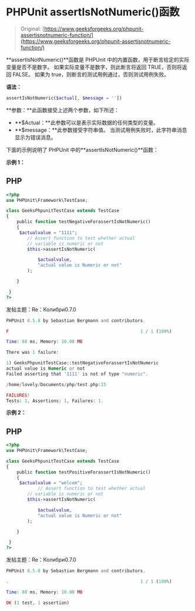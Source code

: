 # PHPUnit assertIsNotNumeric()函数

> Original: [https://www.geeksforgeeks.org/phpunit-assertisnotnumeric-function/](https://www.geeksforgeeks.org/phpunit-assertisnotnumeric-function/)

**assertIsNotNumeric()**函数是 PHPUnit 中的内置函数，用于断言给定的实际变量是否不是数字。 如果实际变量不是数字，则此断言将返回 TRUE，否则将返回 FALSE。 如果为 true，则断言的测试用例通过，否则测试用例失败。

**语法：**

```php
assertIsNotNumeric($actual[, $message = ''])

```

**参数：**此函数接受上述两个参数，如下所述：

*   **$Actual：**此参数可以是表示实际数据的任何类型的变量。
*   **$message：**此参数接受字符串值。 当测试用例失败时，此字符串消息显示为错误消息。

下面的示例说明了 PHPUnit 中的**assertIsNotNumeric()**函数：

**示例 1：**

## PHP

```php
<?php 
use PHPUnit\Framework\TestCase; 

class GeeksPhpunitTestCase extends TestCase 
{ 
    public function testNegativeForassertIsNotNumeric()
    {   
     $actualvalue = "1111";
        // Assert function to test whether actual 
        // variable is numeric or not
        $this->assertIsNotNumeric(

            $actualvalue, 
            "actual value is Numeric or not"
        );

    }

 } 
?> 
```

发帖主题：Re：Колибри0.7.0

```php
PHPUnit 8.5.8 by Sebastian Bergmann and contributors.

F                                                  1 / 1 (100%)

Time: 88 ms, Memory: 10.00 MB

There was 1 failure:

1) GeeksPhpunitTestCase::testNegativeForassertIsNotNumeric
actual value is Numeric or not
Failed asserting that '1111' is not of type "numeric".

/home/lovely/Documents/php/test.php:15

FAILURES!
Tests: 1, Assertions: 1, Failures: 1.

```

**示例 2：**

## PHP

```php
<?php 
use PHPUnit\Framework\TestCase; 

class GeeksPhpunitTestCase extends TestCase 
{ 
    public function testPositiveForassertIsNotNumeric()
    {   
     $actualvalue = "welcom";
            // Assert function to test whether actual 
        // variable is numeric or not
        $this->assertIsNotNumeric(

            $actualvalue, 
            "actual value is Numeric or not"
        );

    }

 } 
?> 
```

发帖主题：Re：Колибри0.7.0

```php
PHPUnit 8.5.8 by Sebastian Bergmann and contributors.

.                                                  1 / 1 (100%)

Time: 88 ms, Memory: 10.00 MB

OK (1 test, 1 assertion)

```